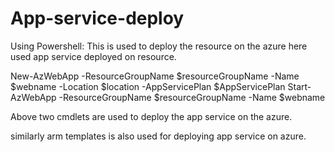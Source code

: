 # App-service-deploy

Using Powershell:
  This is used to deploy the resource on the azure 
  here used app service deployed on resource.
  
  New-AzWebApp -ResourceGroupName $resourceGroupName -Name $webname -Location $location -AppServicePlan $AppServicePlan
  Start-AzWebApp -ResourceGroupName $resourceGroupName -Name $webname
  
  
  Above two cmdlets are used to deploy the app service on the azure.
  
  
  similarly arm templates is also used for deploying app service on azure.
    
